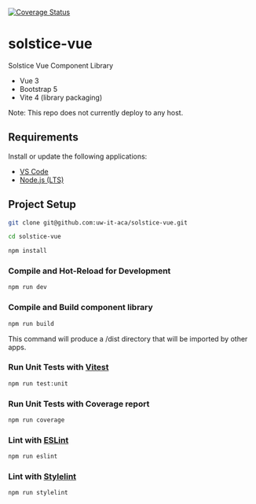 [![Coverage Status](https://coveralls.io/repos/github/uw-it-aca/solstice-vue/badge.svg?branch=main)](https://coveralls.io/github/uw-it-aca/solstice-vue?branch=main)

# solstice-vue
Solstice Vue Component Library

* Vue 3
* Bootstrap 5
* Vite 4 (library packaging)

Note: This repo does not currently deploy to any host.

## Requirements
Install or update the following applications:

* [VS Code](https://code.visualstudio.com/)
* [Node.js (LTS)](https://nodejs.org/en)

## Project Setup

```sh
git clone git@github.com:uw-it-aca/solstice-vue.git
```

```sh
cd solstice-vue
```

```sh
npm install
```

### Compile and Hot-Reload for Development

```sh
npm run dev
```

### Compile and Build component library

```sh
npm run build
```

This command will produce a /dist directory that will be imported by other apps.

### Run Unit Tests with [Vitest](https://vitest.dev/)

```sh
npm run test:unit
```

### Run Unit Tests with Coverage report

```sh
npm run coverage
```

### Lint with [ESLint](https://eslint.org/)

```sh
npm run eslint
```

### Lint with [Stylelint](https://stylelint.io/)

```sh
npm run stylelint
```
